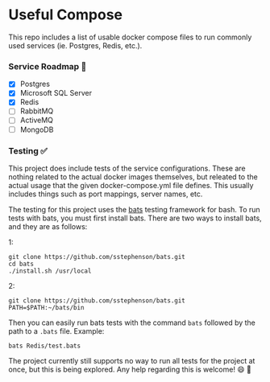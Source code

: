 # Useful Compose

This repo includes a list of usable docker compose files to run commonly used services (ie. Postgres, Redis, etc.).

### Service Roadmap :car:

- [x] Postgres
- [x] Microsoft SQL Server
- [x] Redis
- [ ] RabbitMQ
- [ ] ActiveMQ
- [ ] MongoDB

### Testing :white_check_mark:

This project does include tests of the service configurations. These are nothing related to the actual docker images themselves,
but releated to the actual usage that the given docker-compose.yml file defines. This usually includes things
such as port mappings, server names, etc.

The testing for this project uses the [bats](https://github.com/sstephenson/bats) testing framework for bash. To run
tests with bats, you must first install bats. There are two ways to install bats, and they are as follows:

1: 
```
git clone https://github.com/sstephenson/bats.git
cd bats
./install.sh /usr/local
```
2:
```
git clone https://github.com/sstephenson/bats.git
PATH=$PATH:~/bats/bin
```

Then you can easily run bats tests with the command `bats` followed by the path to a `.bats` file. Example:

```
bats Redis/test.bats
```

The project currently still supports no way to run all tests for the project at once, but this is being explored.
Any help regarding this is welcome! :smile: :whale:
